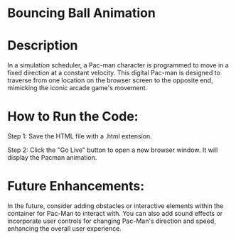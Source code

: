 # Bouncing Ball Animation
# Description
In a simulation scheduler, a Pac-man character is programmed to move in a fixed direction at a constant velocity. This digital Pac-man is designed to traverse from one location on the browser screen to the opposite end, mimicking the iconic arcade game's movement.

# How to Run the Code:
Step 1: Save the HTML file with a .html extension.

Step 2: Click the "Go Live" button to open a new browser window. It will display the Pacman animation.
# Future Enhancements:
In the future, consider adding obstacles or interactive elements within the container for Pac-Man to interact with. You can also add sound effects or incorporate user controls for changing Pac-Man's direction and speed, enhancing the overall user experience.
